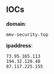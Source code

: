 
## IOCs

__domain__:

```text
mmv-security.top
```
__ipaddress__:

```text
73.95.165.113
194.32.120.40
87.117.225.155
```